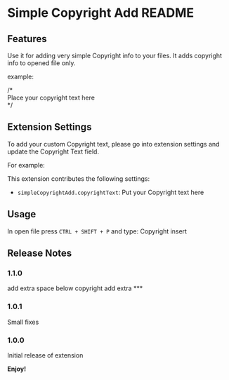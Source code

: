 # Simple Copyright Add README

## Features

Use it for adding very simple Copyright info to your files. It adds copyright info to opened file only.

example:

/* <br>
Place your copyright text here <br>
*/

## Extension Settings

To add your custom Copyright text, please go into extension settings and update the Copyright Text field.

For example:

This extension contributes the following settings:

* `simpleCopyrightAdd.copyrightText`: Put your Copyright text here

## Usage

In open file press `CTRL + SHIFT + P` and type: Copyright insert

## Release Notes

### 1.1.0
add extra space below copyright
add extra ***
### 1.0.1
Small fixes
### 1.0.0
Initial release of extension

**Enjoy!**
